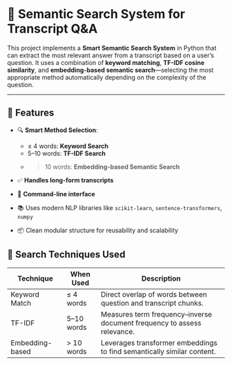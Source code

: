 # 📘 Semantic Search System for Transcript Q&A

This project implements a **Smart Semantic Search System** in Python that can extract the most relevant answer from a transcript based on a user’s question. It uses a combination of **keyword matching**, **TF-IDF cosine similarity**, and **embedding-based semantic search**—selecting the most appropriate method automatically depending on the complexity of the question.

---

## 🚀 Features

- 🔍 **Smart Method Selection**:
  - ≤ 4 words: **Keyword Search**
  - 5–10 words: **TF-IDF Search**
  - > 10 words: **Embedding-based Semantic Search**

- ✅ **Handles long-form transcripts**
- 💬 **Command-line interface**
- 📚 Uses modern NLP libraries like `scikit-learn`, `sentence-transformers`, `numpy`
- 📦 Clean modular structure for reusability and scalability

## 🧠 Search Techniques Used

| Technique      | When Used           | Description |
|----------------|---------------------|-------------|
| Keyword Match  | ≤ 4 words            | Direct overlap of words between question and transcript chunks. |
| TF-IDF         | 5–10 words           | Measures term frequency–inverse document frequency to assess relevance. |
| Embedding-based| > 10 words           | Leverages transformer embeddings to find semantically similar content. |


